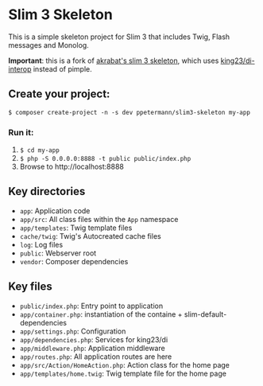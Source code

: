 # Slim 3 Skeleton

This is a simple skeleton project for Slim 3 that includes Twig, Flash messages and Monolog.

**Important**: this is a fork of [akrabat's slim 3 skeleton](https://github.com/akrabat/slim3-skeleton),
which uses [king23/di-interop](https://github.com/ppetermann/king23-di) instead of pimple.

## Create your project:

    $ composer create-project -n -s dev ppetermann/slim3-skeleton my-app

### Run it:

1. `$ cd my-app`
2. `$ php -S 0.0.0.0:8888 -t public public/index.php`
3. Browse to http://localhost:8888

## Key directories

* `app`: Application code
* `app/src`: All class files within the `App` namespace
* `app/templates`: Twig template files
* `cache/twig`: Twig's Autocreated cache files
* `log`: Log files
* `public`: Webserver root
* `vendor`: Composer dependencies

## Key files

* `public/index.php`: Entry point to application
* `app/container.php`: instantiation of the containe + slim-default-dependencies
* `app/settings.php`: Configuration
* `app/dependencies.php`: Services for king23/di
* `app/middleware.php`: Application middleware
* `app/routes.php`: All application routes are here
* `app/src/Action/HomeAction.php`: Action class for the home page
* `app/templates/home.twig`: Twig template file for the home page
